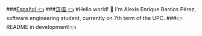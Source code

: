 ###<a href="https://github.com/Alextron0102/Alextron0102/blob/main/README.md">Español 👈</a>
###<a href="https://github.com/Alextron0102/Alextron0102/blob/main/README_zh.md">汉语 👈</a>
#Hello world! 👋
I'm Alexis Enrique Barrios Pérez, software engineering student, currently on 7th term of the UPC.
###👉README in development!👈
